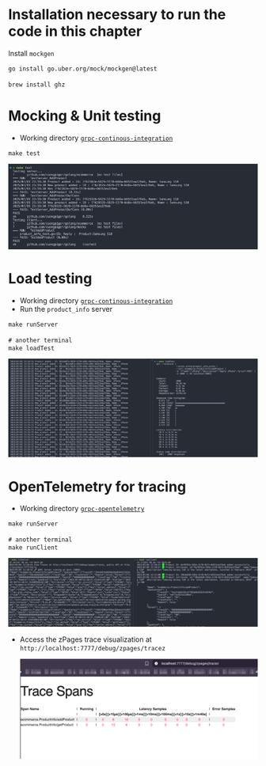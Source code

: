 # Installation necessary to run the code in this chapter

Install `mockgen`

```shell
go install go.uber.org/mock/mockgen@latest

brew install ghz
```

# Mocking & Unit testing

- Working directory [`grpc-continous-integration`](./grpc-continous-integration/)

```shell
make test
```

![](./assets/02.png)

# Load testing

- Working directory [`grpc-continous-integration`](./grpc-continous-integration/)
- Run the `product_info` server

```shell
make runServer

# another terminal
make loadTest
```

![](./assets/01.png)

# OpenTelemetry for tracing

- Working directory [`grpc-opentelemetry`](./grpc-opentelemetry/)

```shell
make runServer

# another terminal
make runClient
```

![](./assets/03.png)

- Access the zPages trace visualization at `http://localhost:7777/debug/zpages/tracez`

  ![](./assets/04.png)
